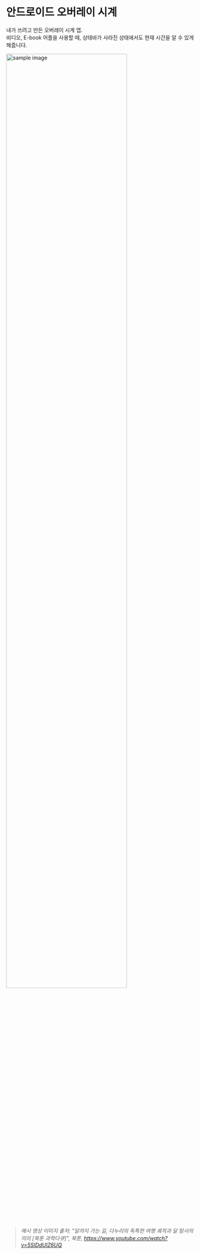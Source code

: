 # 안드로이드 오버레이 시계

내가 쓰려고 만든 오버레이 시계 앱. <br />
비디오, E-book 어플을 사용할 때, 상태바가 사라진 상태에서도 현재 시간을 알 수 있게 해줍니다.

<img width="80%" align="center" alt="sample image" src="https://user-images.githubusercontent.com/55964775/215328635-37e4ad9c-4478-4ddf-8463-08a21001727f.png">
<br />

> _예시 영상 이미지 출처: "달까지 가는 길, 다누리의 독특한 여행 궤적과 달 탐사의 의미 [북툰 과학다큐]", 북툰, <https://www.youtube.com/watch?v=5SIDdUIZ6UQ>_
